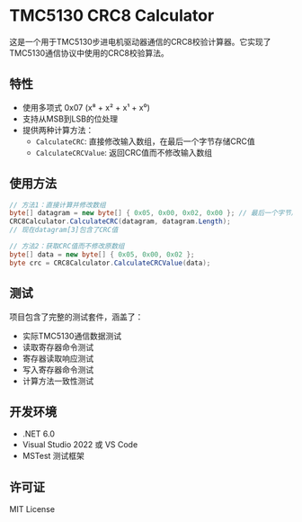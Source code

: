 # TMC5130 CRC8 Calculator

这是一个用于TMC5130步进电机驱动器通信的CRC8校验计算器。它实现了TMC5130通信协议中使用的CRC8校验算法。

## 特性

- 使用多项式 0x07 (x⁸ + x² + x¹ + x⁰)
- 支持从MSB到LSB的位处理
- 提供两种计算方法：
  - `CalculateCRC`: 直接修改输入数组，在最后一个字节存储CRC值
  - `CalculateCRCValue`: 返回CRC值而不修改输入数组

## 使用方法

```csharp
// 方法1：直接计算并修改数组
byte[] datagram = new byte[] { 0x05, 0x00, 0x02, 0x00 }; // 最后一个字节用于存储CRC
CRC8Calculator.CalculateCRC(datagram, datagram.Length);
// 现在datagram[3]包含了CRC值

// 方法2：获取CRC值而不修改原数组
byte[] data = new byte[] { 0x05, 0x00, 0x02 };
byte crc = CRC8Calculator.CalculateCRCValue(data);
```

## 测试

项目包含了完整的测试套件，涵盖了：
- 实际TMC5130通信数据测试
- 读取寄存器命令测试
- 寄存器读取响应测试
- 写入寄存器命令测试
- 计算方法一致性测试

## 开发环境

- .NET 6.0
- Visual Studio 2022 或 VS Code
- MSTest 测试框架

## 许可证

MIT License
